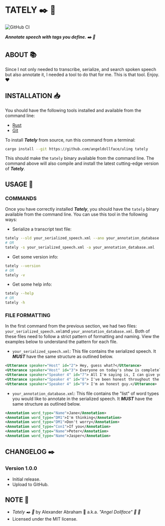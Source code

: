 # TATELY :black_nib: :test_tube:

![GitHub CI](https://github.com/angeldollface/uling/actions/workflows/tately.yml/badge.svg)

***Annotate speech with tags you define. :black_nib: :test_tube:***

## ABOUT :books:

Since I not only needed to transcribe, serialize, and search spoken speech but also annotate it, I needed a tool to do that for me. This is that tool. Enjoy. :heart:

## INSTALLATION :inbox_tray:

You should have the following tools installed and available from the command line:

- [Rust](https://rust-lang.org)
- [Git](https://git-scm.org)

To install ***Tately*** from source, run this command from a terminal:

```bash
cargo install --git https://github.com/angeldollface/uling tately
```

This should make the `tately` binary available from the command line. The command above will also compile and install the latest cutting-edge version of ***Tately***.

## USAGE :hammer:

### COMMANDS

Once you have correctly installed ***Tately***, you should have the `tately` binary available from the command line.
You can use this tool in the following ways:

- Serialize a transcript text file:

```bash
tately --sld your_serialized_speech.xml --ano your_annotation_database.xml
# OR
tately -s your_serialized_speech.xml -a your_annotation_database.xml
```

- Get some version info:

```bash
tately --version
# OR
tately -v
```

- Get some help info:

```bash
tately --help
# OR
tately -h
```

### FILE FORMATTING

In the first command from the previous section, we had two files: `your_serialized_speech.xml`and `your_annotation_database.xml`.
Both of these files need to follow a strict pattern of formatting and naming. View the examples below to understand the pattern for each file.

- `your_serialized_speech.xml`: This file contains the serialized speech. It ***MUST*** have the same structure as outlined below.

```XML
<Utterance speaker="Host" id="2"> Hey, guess what?</Utterance>
<Utterance speaker="Host" id="3"> Everyone on today's show is completely honest.</Utterance>
<Utterance speaker="Speaker 4" id="7"> All I'm saying is, I can give you my word.</Utterance>
<Utterance speaker="Speaker 4" id="8"> I've been honest throughout the whole game.</Utterance>
<Utterance speaker="Speaker 4" id="9"> I'm an honest guy.</Utterance>
```

- `your_annotation_database.xml`: This file contains the "list" of word types you would like to annotate in the serialized speech. It ***MUST*** have the same structure as outlined below.

```XML
<Annotation word_type="Name">Jane</Annotation>
<Annotation word_type="DM1">I'm thinking</Annotation>
<Annotation word_type="DM1">Don't worry</Annotation>
<Annotation word_type="Con1">If you</Annotation>
<Annotation word_type="Name">Peter</Annotation>
<Annotation word_type="Name">Jasper</Annotation>
```

## CHANGELOG :black_nib:

### Version 1.0.0

- Initial release.
- Upload to GitHub.

## NOTE :scroll:

- *Tately :black_nib: :test_tube:* by Alexander Abraham :black_heart: a.k.a. *"Angel Dollface" :dolls: :ribbon:*
- Licensed under the MIT license.
